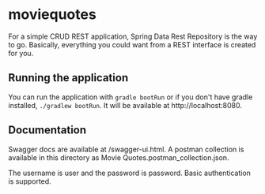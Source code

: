# moviequotes

For a simple CRUD REST application, Spring Data Rest Repository is the way to go.
Basically, everything you could want from a REST interface is created for you.

## Running the application
You can run the application with `gradle bootRun` or if you don't have gradle installed,
`./gradlew bootRun`. It will be available at http://localhost:8080.

## Documentation
Swagger docs are available at /swagger-ui.html. A postman collection is available in this 
directory as Movie Quotes.postman_collection.json.

The username is user and the password is password. Basic authentication is supported.


 